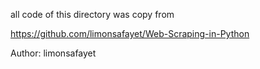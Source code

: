 all code of this directory was copy from 

https://github.com/limonsafayet/Web-Scraping-in-Python

Author: limonsafayet
